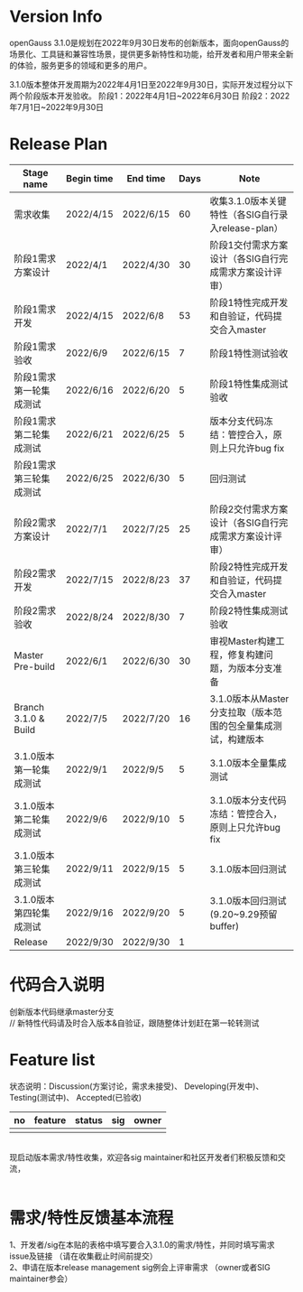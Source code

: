 # Version Info
openGauss 3.1.0是规划在2022年9月30日发布的创新版本，面向openGauss的场景化、工具链和兼容性场景，提供更多新特性和功能，给开发者和用户带来全新的体验，服务更多的领域和更多的用户。<br>

3.1.0版本整体开发周期为2022年4月1日至2022年9月30日，实际开发过程分以下两个阶段版本开发验收。
阶段1：2022年4月1日~2022年6月30日
阶段2：2022年7月1日~2022年9月30日

# Release Plan


|Stage  name             | Begin time | End time   | Days | Note                                      |
| --------------------  | ---------- | ---------- | ---- | ----------------------------------------- |
| 需求收集               | 2022/4/15  | 2022/6/15 | 60   | 收集3.1.0版本关键特性（各SIG自行录入release-plan）   |
| 阶段1需求方案设计       | 2022/4/1  | 2022/4/30   | 30   | 阶段1交付需求方案设计（各SIG自行完成需求方案设计评审）   |
| 阶段1需求开发          | 2022/4/15  | 2022/6/8  | 53   | 阶段1特性完成开发和自验证，代码提交合入master    |
| 阶段1需求验收          | 2022/6/9  | 2022/6/15  | 7   | 阶段1特性测试验收    |
| 阶段1需求第一轮集成测试 | 2022/6/16 | 2022/6/20 | 5    | 阶段1特性集成测试验收                         |
| 阶段1需求第二轮集成测试 | 2022/6/21 | 2022/6/25 | 5    | 版本分支代码冻结：管控合入，原则上只允许bug fix                            |
| 阶段1需求第三轮集成测试 | 2022/6/25 | 2022/6/30 | 5    | 回归测试                          |
| 阶段2需求方案设计      | 2022/7/1  | 2022/7/25   | 25   | 阶段2交付需求方案设计（各SIG自行完成需求方案设计评审）  |
| 阶段2需求开发          | 2022/7/15  | 2022/8/23  | 37   | 阶段2特性完成开发和自验证，代码提交合入master    |
| 阶段2需求验收          | 2022/8/24  | 2022/8/30  | 7   | 阶段2特性集成测试验收    |
| Master Pre-build      | 2022/6/1  | 2022/6/30  | 30    | 审视Master构建工程，修复构建问题，为版本分支准备     |
| Branch 3.1.0 & Build  | 2022/7/5  | 2022/7/20   | 16    | 3.1.0版本从Master分支拉取（版本范围的包全量集成测试，构建版本 |
| 3.1.0版本第一轮集成测试 | 2022/9/1 | 2022/9/5    | 5    | 3.1.0版本全量集成测试                          |
| 3.1.0版本第二轮集成测试 | 2022/9/6 | 2022/9/10 | 5    | 3.1.0版本分支代码冻结：管控合入，原则上只允许bug fix                        |
| 3.1.0版本第三轮集成测试 | 2022/9/11 | 2022/9/15  | 5    |  3.1.0版本回归测试    |
| 3.1.0版本第四轮集成测试 | 2022/9/16  | 2022/9/20 | 5   |   3.1.0版本回归测试 (9.20~9.29预留buffer)       |
| Release               | 2022/9/30 | 2022/9/30 | 1    |                                           |


# 代码合入说明
创新版本代码继承master分支 <br>
// 新特性代码请及时合入版本&自验证，跟随整体计划赶在第一轮转测试


# Feature list
状态说明：Discussion(方案讨论，需求未接受)、 Developing(开发中)、 Testing(测试中)、 Accepted(已验收) <br>

|no|feature|status|sig|owner|
|:------|:-------|:-------|:-------|:-------|
|       |        |        |        |        |
<br>
现启动版本需求/特性收集，欢迎各sig maintainer和社区开发者们积极反馈和交流，<br>
<br>

# 需求/特性反馈基本流程 <br />
1、开发者/sig在本贴的表格中填写要合入3.1.0的需求/特性，并同时填写需求issue及链接 （请在收集截止时间前提交）      <br>
2、申请在版本release management sig例会上评审需求 （owner或者SIG maintainer参会）
<br><br>